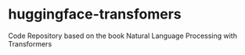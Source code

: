 # huggingface-transfomers
Code Repository based on the book Natural Language Processing with Transformers
